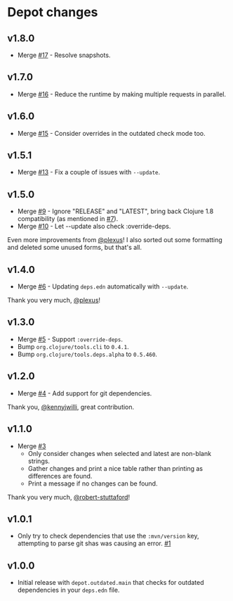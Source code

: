 # Depot changes

## v1.8.0

 * Merge [#17](https://github.com/Olical/depot/pull/17) - Resolve snapshots.

## v1.7.0

 * Merge [#16](https://github.com/Olical/depot/pull/16) - Reduce the runtime by making multiple requests in parallel.

## v1.6.0

 * Merge [#15](https://github.com/Olical/depot/pull/15) - Consider overrides in the outdated check mode too.

## v1.5.1

 * Merge [#13](https://github.com/Olical/depot/pull/13) - Fix a couple of issues with `--update`.

## v1.5.0

 * Merge [#9](https://github.com/Olical/depot/pull/9) - Ignore "RELEASE" and "LATEST", bring back Clojure 1.8 compatibility (as mentioned in [#7](https://github.com/Olical/depot/issues/7)).
 * Merge [#10](https://github.com/Olical/depot/pull/10) - Let --update also check :override-deps.

Even more improvements from [@plexus](https://github.com/plexus)! I also sorted out some formatting and deleted some unused forms, but that's all.

## v1.4.0

 * Merge [#6](https://github.com/Olical/depot/pull/6) - Updating `deps.edn` automatically with `--update`.

Thank you very much, [@plexus](https://github.com/plexus)!

## v1.3.0

 * Merge [#5](https://github.com/Olical/depot/pull/5) - Support `:override-deps`.
 * Bump `org.clojure/tools.cli` to `0.4.1`.
 * Bump `org.clojure/tools.deps.alpha` to `0.5.460`.

## v1.2.0

 * Merge [#4](https://github.com/Olical/depot/pull/4) - Add support for git dependencies.

Thank you, [@kennyjwilli](https://github.com/kennyjwilli), great contribution.

## v1.1.0

 * Merge [#3](https://github.com/Olical/depot/pull/3)
   * Only consider changes when selected and latest are non-blank strings.
   * Gather changes and print a nice table rather than printing as differences are found.
   * Print a message if no changes can be found.

Thank you very much, [@robert-stuttaford](https://github.com/robert-stuttaford)!

## v1.0.1

 * Only try to check dependencies that use the `:mvn/version` key, attempting to parse git shas was causing an error. [#1](https://github.com/Olical/depot/issues/1)

## v1.0.0

 * Initial release with `depot.outdated.main` that checks for outdated dependencies in your `deps.edn` file.
